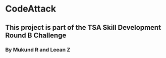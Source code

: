 # CodeAttack
## This project is part of the TSA Skill Development Round B Challenge
### By Mukund R and Leean Z